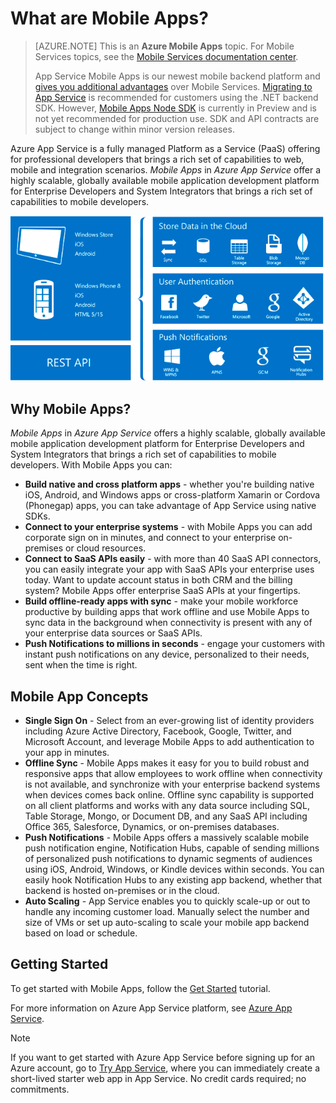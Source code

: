 <properties
    pageTitle="What are Mobile Apps"
    description="Learn what advantages does App Service bring to your enterprise mobile apps."
    services="app-service\mobile"
    documentationCenter=""
    authors="kirillg"
    manager="dwrede"
    editor=""/>

<tags
    ms.service="app-service-mobile"
    ms.workload="na"
    ms.tgt_pltfrm="mobile-multiple"
    ms.devlang="na"
    ms.topic="article"
    ms.date="01/12/2016"
    ms.author="kirillg"/>

# <a name="getting-started"> </a>What are Mobile Apps?
>[AZURE.NOTE] This is an **Azure Mobile Apps** topic. For Mobile Services topics, see the [Mobile Services documentation center](/documentation/services/mobile-services/).
>
>App Service Mobile Apps is our newest mobile backend platform and [gives you additional advantages](app-service-mobile-value-prop-migration-from-mobile-services.md) over Mobile Services. [Migrating to App Service](app-service-mobile-migrating-from-mobile-services.md) is  recommended for customers using the .NET backend SDK. However, [Mobile Apps Node SDK](https://github.com/azure/azure-mobile-apps-node) is currently in Preview and is not yet recommended for production use. SDK and API contracts are subject to change within minor version releases.


Azure App Service is a fully managed Platform as a Service (PaaS) offering for professional developers that brings a rich set of capabilities to web, mobile and integration scenarios. *Mobile Apps* in *Azure App Service* offer a highly scalable, globally available mobile application development platform for Enterprise Developers and System Integrators that brings a rich set of capabilities to mobile developers.

![Mobile Apps](./media/app-service-mobile-value-prop/overview.png)

## Why Mobile Apps?
*Mobile Apps* in *Azure App Service* offers a highly scalable, globally available mobile application development platform for Enterprise Developers and System Integrators that brings a rich set of capabilities to mobile developers. With Mobile Apps you can:

* **Build native and cross platform apps** - whether you're building native iOS, Android, and Windows apps or cross-platform Xamarin or Cordova (Phonegap) apps, you can take advantage of App Service using native SDKs.  
* **Connect to your enterprise systems** - with Mobile Apps you can add corporate sign on in minutes, and connect to your enterprise on-premises or cloud resources.
* **Connect to SaaS APIs easily** - with more than 40 SaaS API connectors, you can easily integrate your app with SaaS APIs your enterprise uses today. Want to update account status in both CRM and the billing system? Mobile Apps offer enterprise SaaS APIs at your fingertips.
* **Build offline-ready apps with sync** - make your mobile workforce productive by building apps that work offline and use Mobile Apps to sync data in the background when connectivity is present with any of your enterprise data sources or SaaS APIs.
* **Push Notifications to millions in seconds** - engage your customers with instant push notifications on any device, personalized to their needs, sent when the time is right.

## Mobile App Concepts
* **Single Sign On** - Select from an ever-growing list of identity providers including Azure Active Directory, Facebook, Google, Twitter, and Microsoft Account, and leverage Mobile Apps to add authentication to your app in minutes.
* **Offline Sync**  - Mobile Apps makes it easy for you to build robust and responsive apps that allow employees to work offline when connectivity is not available, and synchronize with your enterprise backend systems when devices comes back online. Offline sync capability is supported on all client platforms and works with any data source including SQL, Table Storage, Mongo, or Document DB, and any SaaS API including Office 365, Salesforce, Dynamics, or on-premises databases.
* **Push Notifications** - Mobile Apps offers a massively scalable mobile push notification engine, Notification Hubs, capable of sending millions of personalized push notifications to dynamic segments of audiences using iOS, Android, Windows, or Kindle devices within seconds. You can easily hook Notification Hubs to any existing app backend, whether that backend is hosted on-premises or in the cloud.
* **Auto Scaling** - App Service enables you to quickly scale-up or out to handle any incoming customer load. Manually select the number and size of VMs or set up auto-scaling to scale your mobile app backend based on load or schedule.

## Getting Started
To get started with Mobile Apps, follow the [Get Started](app-service-mobile-ios-get-started.md) tutorial.

For more information on Azure App Service platform, see [Azure App Service](../app-service/app-service-value-prop-what-is.md).

> [!NOTE]
> If you want to get started with Azure App Service before signing up for an Azure account, go to [Try App Service](https://tryappservice.azure.com/?appServiceName=mobile), where you can immediately create a short-lived starter web app in App Service. No credit cards required; no commitments.
> 
> 
<!-- URLs. -->

[Migrate your Mobile Service to App Service]: app-service-mobile-migrating-from-mobile-services.md

[Azure App Service]: ../app-service/app-service-value-prop-what-is.md
[Get Started]: app-service-mobile-ios-get-started.md


